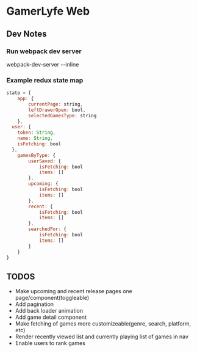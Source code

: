 # GamerLyfe Web
## Dev Notes
### Run webpack dev server
webpack-dev-server --inline

### Example redux state map
```javascript
state = {
	app: {
		currentPage: string,
		leftDrawerOpen: bool,
		selectedGamesType: string
	},
  user: {
    token: String,
    name: String,
    isFetching: bool
  },
	gamesByType: {
		userSaved: {
			isFetching: bool
			items: []
		},
		upcoming: {
			isFetching: bool
			items: []
		},
		recent: {
			isFetching: bool
			items: []
		},
		searchedFor: {
			isFetching: bool
			items: []
		}
	}
}
```


## TODOS
* Make upcoming and recent release pages one page/component(toggleable)
* Add pagination
* Add back loader animation
* Add game detail component
* Make fetching of games more customizeable(genre, search, platform, etc)
* Render recently viewed list and currently playing list of games in nav
* Enable users to rank games
